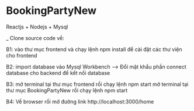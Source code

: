 # BookingPartyNew
Reactjs + Nodejs + Mysql

_ Clone source code về: 

B1: vào thư mục frontend và chạy lệnh npm install để cài đặt các thư viện cho frontend

B2: import database vào Mysql Workbench --> Đổi mật khẩu phần connect database cho backend để kết nối database

B3: mở terminal tại thư mục frontend rồi chạy lệnh npm start
    mở terminal tại thư mục BookingPartyNew rồi chạy lệnh npm start
    
B4: Về browser rồi mở đường link http://localhost:3000/home
